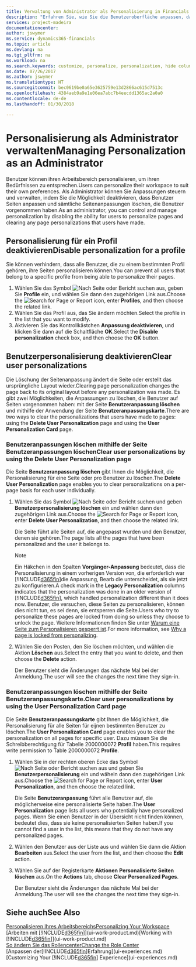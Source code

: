 ```yaml
---
title: Verwaltung von Administrator als Personalisierung in Financials | Microsoft Docs
description: "Erfahren Sie, wie Sie die Benutzeroberfläche anpassen, damit diese Ihren Bedürfnissen entspricht."
services: project-madeira
documentationcenter: 
author: jswymer
ms.service: dynamics365-financials
ms.topic: article
ms.devlang: na
ms.tgt_pltfrm: na
ms.workload: na
ms.search.keywords: customize, personalize, personalization, hide columns, remove fields, move fields
ms.date: 07/26/2017
ms.author: jswymer
ms.translationtype: HT
ms.sourcegitcommit: bec0619be0a65e3625759e13d2866ac615d7513c
ms.openlocfilehash: 4384aeb9a9e1e06ea7abc7b4eecdd1365ac2a0a0
ms.contentlocale: de-de
ms.lasthandoff: 01/30/2018

---
```

# <a name="managing-personalization-as-an-administrator"></a><span data-ttu-id="dd863-103">Personalisierung als Administrator verwalten</span><span class="sxs-lookup"><span data-stu-id="dd863-103">Managing Personalization as an Administrator</span></span>
<!--NAV in the Web client-->
<span data-ttu-id="dd863-104">Benutzer können ihren Arbeitsbereich personalisieren, um ihren Bedürfnissen zu entsprechen.</span><span class="sxs-lookup"><span data-stu-id="dd863-104">Users can personalize their workspace to suit their own preferences.</span></span> <span data-ttu-id="dd863-105">Als Administrator können Sie Anpassungen steuern und verwalten, indem Sie die Möglichkeit deaktivieren, dass Benutzer Seiten anpassen und sämtliche Seitenanpassungen löschen, die Benutzer vorgenommen haben.</span><span class="sxs-lookup"><span data-stu-id="dd863-105">As an administrator, you can control and manage personalization by disabling the ability for users to personalize pages and clearing any page personalizations that users have made.</span></span> 

## <a name="disable-personalization-for-a-profile"></a><span data-ttu-id="dd863-106">Personalisierung für ein Profil deaktivieren</span><span class="sxs-lookup"><span data-stu-id="dd863-106">Disable personalization for a profile</span></span>
<span data-ttu-id="dd863-107">Sie können verhindern, dass alle Benutzer, die zu einem bestimmten Profil gehören, ihre Seiten personalisieren können.</span><span class="sxs-lookup"><span data-stu-id="dd863-107">You can prevent all users that belong to a specific profile from being able to personalize their pages.</span></span>
1.  <span data-ttu-id="dd863-108">Wählen Sie das Symbol ![Nach Seite oder Bericht suchen](media/ui-search/search_small.png "Symbol „Nach Seite oder Bericht suchen”") aus, geben Sie **Profile** ein, und wählen Sie dann den zugehörigen Link aus.</span><span class="sxs-lookup"><span data-stu-id="dd863-108">Choose the ![Search for Page or Report](media/ui-search/search_small.png "Search for Page or Report icon") icon, enter **Profiles**, and then choose the related link.</span></span>
2.  <span data-ttu-id="dd863-109">Wählen Sie das Profil aus, das Sie ändern möchten.</span><span class="sxs-lookup"><span data-stu-id="dd863-109">Select the profile in the list that you want to modify.</span></span>
3. <span data-ttu-id="dd863-110">Aktivieren Sie das Kontrollkästchen **Anpassung deaktivieren**, und klicken Sie dann auf die Schaltfläche **OK**.</span><span class="sxs-lookup"><span data-stu-id="dd863-110">Select the **Disable personalization** check box, and then choose the **OK** button.</span></span>

## <a name="clear-user-personalizations"></a><span data-ttu-id="dd863-111">Benutzerpersonalisierung deaktivieren</span><span class="sxs-lookup"><span data-stu-id="dd863-111">Clear user personalizations</span></span>

<span data-ttu-id="dd863-112">Die Löschung der Seitenanpassung ändert die Seite oder erstellt das ursprüngliche Layout wieder.</span><span class="sxs-lookup"><span data-stu-id="dd863-112">Clearing page personalization changes the page back to its original layout before any personalization was made.</span></span> <span data-ttu-id="dd863-113">Es gibt zwei Möglichkeiten, die Anpassungen zu löschen, die Benutzer auf Seiten vorgenommen haben: mit der Seite **Benutzeranpassung löschen** und mithilfe der Anwendung der Seite **Benutzeranpassungskarte**.</span><span class="sxs-lookup"><span data-stu-id="dd863-113">There are two ways to clear the personalizations that users have made to pages: using the **Delete User Personalization** page and using the **User Personalization Card** page.</span></span> 

### <a name="clear-user-personalizations-by-using-the-delete-user-personalization-page"></a><span data-ttu-id="dd863-114">Benutzeranpassungen löschen mithilfe der Seite Benutzeranpassungen löschen</span><span class="sxs-lookup"><span data-stu-id="dd863-114">Clear user personalizations by using the Delete User Personalization page</span></span>

<span data-ttu-id="dd863-115">Die Seite **Benutzeranpassung löschen** gibt Ihnen die Möglichkeit, die Personalisierung für eine Seite oder pro Benutzer zu löschen.</span><span class="sxs-lookup"><span data-stu-id="dd863-115">The **Delete User Personalization** page enables you to clear personalizations on a per-page basis for each user individually.</span></span> 

1.  <span data-ttu-id="dd863-116">Wählen Sie das Symbol ![Nach Seite oder Bericht suchen](media/ui-search/search_small.png "Symbol Nach Seite oder Bericht suchen") und geben **Benutzerpersonalisierung löschen** ein und wählen dann den zugehörigen Link aus.</span><span class="sxs-lookup"><span data-stu-id="dd863-116">Choose the ![Search for Page or Report](media/ui-search/search_small.png "Search for Page or Report icon") icon, enter **Delete User Personalization**, and then choose the related link.</span></span>

    <span data-ttu-id="dd863-117">Die Seite führt alle Seiten auf, die angepasst wurden und den Benutzer, denen sie gehören.</span><span class="sxs-lookup"><span data-stu-id="dd863-117">The page lists all the pages that have been personalized and the user it belongs to.</span></span> 

    >[!NOTE]
    > <span data-ttu-id="dd863-118">Ein Häkchen in den Spalten **Vorgänger-Anpassung** bedeutet, dass die Personalisierung in einem vorherigen Version von, die erforderlich war [!INCLUDE[d365fin](includes/d365fin_md.md)]die Anpassung, Bearb die unterscheidet, als sie jetzt zu konfigurieren.</span><span class="sxs-lookup"><span data-stu-id="dd863-118">A check mark in the **Legacy Personalization** columns indicates that the personalization was done in an older version of [!INCLUDE[d365fin](includes/d365fin_md.md)], which handled personalization different than it does now.</span></span> <span data-ttu-id="dd863-119">Benutzer, die versuchen, diese Seiten zu personalisieren, können dies nicht tun, es sei denn, sie entsperren die Seite.</span><span class="sxs-lookup"><span data-stu-id="dd863-119">Users who try to personalize these pages are locked from doing so unless they choose to unlock the page.</span></span> <span data-ttu-id="dd863-120">Weitere Informationen finden Sie unter [Warum eine Seite zum Personalisieren gesperrt ist](ui-personalization-locked.md).</span><span class="sxs-lookup"><span data-stu-id="dd863-120">For more information, see [Why a page is locked from personalizing](ui-personalization-locked.md).</span></span>

2. <span data-ttu-id="dd863-121">Wählen Sie den Posten, den Sie löschen möchten, und wählen die Aktion **Löschen** aus.</span><span class="sxs-lookup"><span data-stu-id="dd863-121">Select the entry that you want to delete, and then choose the **Delete** action.</span></span>

    <span data-ttu-id="dd863-122">Der Benutzer sieht die Änderungen das nächste Mal bei der Anmeldung.</span><span class="sxs-lookup"><span data-stu-id="dd863-122">The user will see the changes the next time they sign-in.</span></span>

### <a name="clear-user-personalizations-by-using-the-user-personalization-card-page"></a><span data-ttu-id="dd863-123">Benutzeranpassungen löschen mithilfe der Seite Benutzeranpassungskarte.</span><span class="sxs-lookup"><span data-stu-id="dd863-123">Clear user personalizations by using the User Personalization Card page</span></span>

<span data-ttu-id="dd863-124">Die Seite **Benutzeranpassungskarte** gibt Ihnen die Möglichkeit, die Personalisierung für alle Seiten für eijnen bestimmten Benutzer zu löschen.</span><span class="sxs-lookup"><span data-stu-id="dd863-124">The **User Personalization Card** page enables you to clear the personalization on all pages for specific user.</span></span> <span data-ttu-id="dd863-125">Dazu müssen Sie die Schreibberechtigung für Tabelle 2000000072 **Profil** haben.</span><span class="sxs-lookup"><span data-stu-id="dd863-125">This requires write permission to Table 2000000072 **Profile**.</span></span>

1.  <span data-ttu-id="dd863-126">Wählen Sie in der rechten oberen Ecke das Symbol ![Nach Seite oder Bericht suchen](media/ui-search/search_small.png " Symbol Nach Bericht suche") aus und geben Sie **Benutzerpersonalisierung** ein und wäheln dann den zugehörigen Link aus.</span><span class="sxs-lookup"><span data-stu-id="dd863-126">Choose the ![Search for Page or Report](media/ui-search/search_small.png "Search for Page or Report icon") icon, enter **User Personalization**, and then choose the related link.</span></span>

    <span data-ttu-id="dd863-127">Die Seite **Benutzeranpassung** führt alle Benutzer auf, die möglicherweise eine personalisierte Seite haben.</span><span class="sxs-lookup"><span data-stu-id="dd863-127">The **User Personalization** page lists all users who potentially have personalized pages.</span></span> <span data-ttu-id="dd863-128">Wenn Sie einen Benutzer in der Übersicht nicht finden können, bedeutet dies, dass sie keine personalisierten Seiten haben.</span><span class="sxs-lookup"><span data-stu-id="dd863-128">If you cannot find a user in the list, this means that they do not have any personalized pages.</span></span> 

2. <span data-ttu-id="dd863-129">Wählen den Benutzer aus der Liste aus und wählen Sie dann die Aktion **Bearbeiten** aus.</span><span class="sxs-lookup"><span data-stu-id="dd863-129">Select the user from the list, and then choose the **Edit** action.</span></span>

3.  <span data-ttu-id="dd863-130">Wählen Sie auf der Registerkarte **Aktionen** **Personalisierte Seiten löschen** aus.</span><span class="sxs-lookup"><span data-stu-id="dd863-130">On the **Actions** tab, choose **Clear Personalized Pages**.</span></span>

    <span data-ttu-id="dd863-131">Der Benutzer sieht die Änderungen das nächste Mal bei der Anmeldung.</span><span class="sxs-lookup"><span data-stu-id="dd863-131">The user will see the changes the next time they sign-in.</span></span>

## <a name="see-also"></a><span data-ttu-id="dd863-132">Siehe auch</span><span class="sxs-lookup"><span data-stu-id="dd863-132">See Also</span></span>
[<span data-ttu-id="dd863-133">Personalisieren Ihres Arbeitsbereichs</span><span class="sxs-lookup"><span data-stu-id="dd863-133">Personalizing Your Workspace</span></span>](ui-personalization-user.md)  
<span data-ttu-id="dd863-134">[Arbeiten mit [!INCLUDE[d365fin](includes/d365fin_md.md)]](ui-work-product.md)</span><span class="sxs-lookup"><span data-stu-id="dd863-134">[Working with [!INCLUDE[d365fin](includes/d365fin_md.md)]](ui-work-product.md)</span></span>  
[<span data-ttu-id="dd863-135">So ändern Sie das Rollencenter</span><span class="sxs-lookup"><span data-stu-id="dd863-135">Change the Role Center</span></span>](change-role.md)  
<span data-ttu-id="dd863-136">[Anpassen der[!INCLUDE[d365fin](includes/d365fin_md.md)]Erfahrung](ui-experiences.md)</span><span class="sxs-lookup"><span data-stu-id="dd863-136">[Customizing Your [!INCLUDE[d365fin](includes/d365fin_md.md)] Experience](ui-experiences.md)</span></span>  

